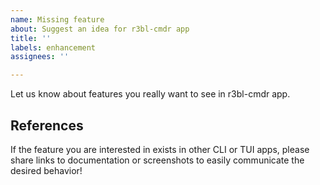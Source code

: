 ```yaml
---
name: Missing feature
about: Suggest an idea for r3bl-cmdr app
title: ''
labels: enhancement
assignees: ''

---
```


Let us know about features you really want to see in r3bl-cmdr app.

## References

If the feature you are interested in exists in other CLI or TUI apps, please share links to documentation or screenshots to easily communicate the desired behavior!
